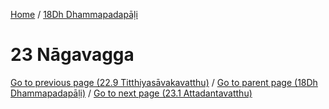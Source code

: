 
[Home](/) / [18Dh Dhammapadapāḷi](../18Dh.md)

# 23 Nāgavagga


[Go to previous page (22.9 Titthiyasāvakavatthu)](22/22.9.md) / [Go to parent page (18Dh Dhammapadapāḷi)](0.md) / [Go to next page (23.1 Attadantavatthu)](23/23.1.md)


